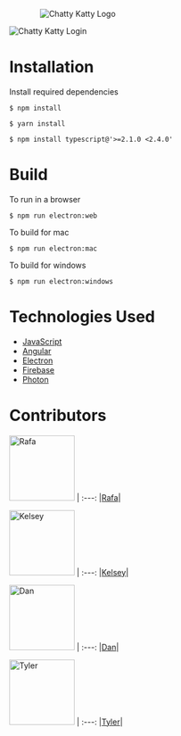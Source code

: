 &nbsp; &nbsp; &nbsp; &nbsp; &nbsp; &nbsp; &nbsp; ![Chatty Katty Logo](https://user-images.githubusercontent.com/13779974/32600186-a38fc8bc-c4f3-11e7-84d8-9b587ea8f6d9.png) 

![Chatty Katty Login](https://user-images.githubusercontent.com/13779974/32600403-594ef72c-c4f4-11e7-87a4-b678669781e6.png)


# Installation

Install required dependencies
```
$ npm install
```

```
$ yarn install
```

```
$ npm install typescript@'>=2.1.0 <2.4.0'
```

# Build

To run in a browser
```
$ npm run electron:web
```

To build for mac
```
$ npm run electron:mac
```

To build for windows
```
$ npm run electron:windows
```


# Technologies Used

* [JavaScript](https://www.javascript.com/)
* [Angular](https://angular.io/)
* [Electron](https://electron.atom.io/)
* [Firebase](https://firebase.google.com/)
* [Photon](http://photonkit.com/)


# Contributors 

[<img alt="Rafa" src="https://avatars0.githubusercontent.com/u/13779974?s=460&v=4" width="117">](https://github.com/bullthistle) |
:---:
|[Rafa](https://github.com/bullthistle)|

[<img alt="Kelsey" src="https://avatars3.githubusercontent.com/u/25832730?s=460&v=4" width="117">](https://github.com/langlk) |
:---:
|[Kelsey](https://github.com/langlk)|

[<img alt="Dan" src="https://avatars1.githubusercontent.com/u/12767468?s=460&v=4" width="117">](https://github.com/Dan-Nollette) |
:---:
|[Dan](https://github.com/Dan-Nollette)|

[<img alt="Tyler" src="https://avatars1.githubusercontent.com/u/30584928?s=460&v=4" width="117">](https://github.com/Tylermiller94) |
:---:
|[Tyler](https://github.com/Tylermiller94)|

